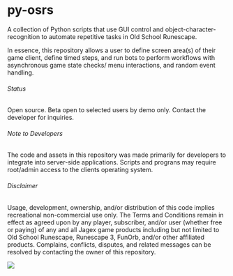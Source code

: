 # py-osrs
A collection of Python scripts that use GUI control and object-character-recognition to automate repetitive tasks in Old School Runescape.

In essence, this repository allows a user to define screen area(s) of their game client, define timed steps, and run bots to perform workflows with asynchronous game state checks/ menu interactions, and random event handling.

###### Status
Open source. Beta open to selected users by demo only. Contact the developer for inquiries.

###### Note to Developers
The code and assets in this repository was made primarily for developers to integrate into server-side applications. 
Scripts and prograns may require root/admin access to the clients operating system.


###### Disclaimer
Usage, development, ownership, and/or distribution of this code implies recreational non-commercial use only. The Terms and Conditions remain in effect as agreed upon by any player, subscriber, and/or user (whether free or paying) of any and all Jagex game products including but not limited to Old School Runescape, Runescape 3, FunOrb, and/or other affiliated products. Complains, conflicts, disputes, and related messages can be resolved by contacting the owner of this repository.   


<img src="https://cdn.britannica.com/65/216665-050-A83A782E/Sisyphus-Titian-1548-49-Prado-Museum-Madrid.jpg"
     alt=" "
     style="float: left; margin-right: 10px;" />
